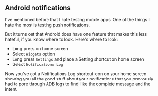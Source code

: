 ## Android notifications


I've mentioned before that I hate testing mobile apps. One of the things I hate the
most is testing push notifications.

But it turns out that Android does have one feature that makes this less hateful, if you
know where to look. Here's where to look:

- Long press on home screen
- Select `Widgets` option
- Long press `Settings` and place a Setting shortcut on home screen
- Select `Notifications Log`

Now you've got a Notifications Log shortcut icon on your home screen showing you
all the good stuff about your notifications that you previously had to pore through
ADB logs to find, like the complete message and the intent.
